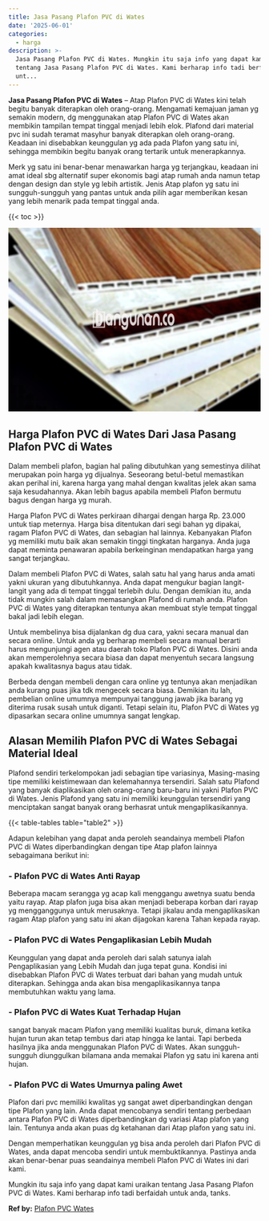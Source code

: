 ```yaml
---
title: Jasa Pasang Plafon PVC di Wates
date: '2025-06-01'
categories:
  - harga
description: >-
  Jasa Pasang Plafon PVC di Wates. Mungkin itu saja info yang dapat kami uraikan
  tentang Jasa Pasang Plafon PVC di Wates. Kami berharap info tadi berfaidah
  unt...
---
```


**Jasa Pasang Plafon PVC di Wates** – Atap Plafon PVC di Wates kini telah begitu banyak diterapkan oleh orang-orang. Mengamati kemajuan jaman yg semakin modern, dg menggunakan atap Plafon PVC di Wates akan membikin tampilan tempat tinggal menjadi lebih elok. Plafond dari material pvc ini sudah teramat masyhur banyak diterapkan oleh orang-orang. Keadaan ini disebabkan keunggulan yg ada pada Plafon yang satu ini, sehingga membikin begitu banyak orang tertarik untuk menerapkannya.

Merk yg satu ini benar-benar menawarkan harga yg terjangkau, keadaan ini amat ideal sbg alternatif super ekonomis bagi atap rumah anda namun tetap dengan design dan style yg lebih artistik. Jenis Atap plafon yg satu ini sungguh-sungguh yang pantas untuk anda pilih agar memberikan kesan yang lebih menarik pada tempat tinggal anda.

{{< toc >}}

![Jasa Pasang Plafon PVC di Wates](/images/flafond-pvc-murah12.png)

## Harga Plafon PVC di Wates Dari Jasa Pasang Plafon PVC di Wates

Dalam membeli plafon, bagian hal paling dibutuhkan yang semestinya dilihat merupakan poin harga yg dijualnya. Seseorang betul-betul memastikan akan perihal ini, karena harga yang mahal dengan kwalitas jelek akan sama saja kesudahannya. Akan lebih bagus apabila membeli Plafon bermutu bagus dengan harga yg murah.

Harga Plafon PVC di Wates perkiraan dihargai dengan harga Rp. 23.000 untuk tiap meternya. Harga bisa ditentukan dari segi bahan yg dipakai, ragam Plafon PVC di Wates, dan sebagian hal lainnya. Kebanyakan Plafon yg memiliki mutu baik akan semakin tinggi tingkatan harganya. Anda juga dapat meminta penawaran apabila berkeinginan mendapatkan harga yang sangat terjangkau.

Dalam membeli Plafon PVC di Wates, salah satu hal yang harus anda amati yakni ukuran yang dibutuhkannya. Anda dapat mengukur bagian langit-langit yang ada di tempat tinggal terlebih dulu. Dengan demikian itu, anda tidak mungkin salah dalam memasangkan Plafond di rumah anda. Plafon PVC di Wates yang diterapkan tentunya akan membuat style tempat tinggal bakal jadi lebih elegan.

Untuk membelinya bisa dijalankan dg dua cara, yakni secara manual dan secara online. Untuk anda yg berharap membeli secara manual berarti harus mengunjungi agen atau daerah toko Plafon PVC di Wates. Disini anda akan memperolehnya secara biasa dan dapat menyentuh secara langsung apakah kwalitasnya bagus atau tidak.

Berbeda dengan membeli dengan cara online yg tentunya akan menjadikan anda kurang puas jika tdk mengecek secara biasa. Demikian itu lah, pembelian online umumnya mempunyai tanggung jawab jika barang yg diterima rusak susah untuk diganti. Tetapi selain itu, Plafon PVC di Wates yg dipasarkan secara online umumnya sangat lengkap.

## Alasan Memilih Plafon PVC di Wates Sebagai Material Ideal

Plafond sendiri terkelompokan jadi sebagian tipe variasinya, Masing-masing tipe memiliki keistimewaan dan kelemahannya tersendiri. Salah satu Plafond yang banyak diaplikasikan oleh orang-orang baru-baru ini yakni Plafon PVC di Wates. Jenis Plafond yang satu ini memiliki keunggulan tersendiri yang menciptakan sangat banyak orang berhasrat untuk mengaplikasikannya.

{{< table-tables table="table2" >}}

Adapun kelebihan yang dapat anda peroleh seandainya membeli Plafon PVC di Wates diperbandingkan dengan tipe Atap plafon lainnya sebagaimana berikut ini:

### \- Plafon PVC di Wates Anti Rayap

Beberapa macam serangga yg acap kali menggangu awetnya suatu benda yaitu rayap. Atap plafon juga bisa akan menjadi beberapa korban dari rayap yg mengganggunya untuk merusaknya. Tetapi jikalau anda mengaplikasikan ragam Atap plafon yang satu ini akan dijagokan karena Tahan kepada rayap.

### \- Plafon PVC di Wates Pengaplikasian Lebih Mudah

Keunggulan yang dapat anda peroleh dari salah satunya ialah Pengaplikasian yang Lebih Mudah dan juga tepat guna. Kondisi ini disebabkan Plafon PVC di Wates terbuat dari bahan yang mudah untuk diterapkan. Sehingga anda akan bisa mengaplikasikannya tanpa membutuhkan waktu yang lama.

### \- Plafon PVC di Wates Kuat Terhadap Hujan

sangat banyak macam Plafon yang memiliki kualitas buruk, dimana ketika hujan turun akan tetap tembus dari atap hingga ke lantai. Tapi berbeda hasilnya jika anda menggunakan Plafon PVC di Wates. Akan sungguh-sungguh diunggulkan bilamana anda memakai Plafon yg satu ini karena anti hujan.

### \- Plafon PVC di Wates Umurnya paling Awet

Plafon dari pvc memiliki kwalitas yg sangat awet diperbandingkan dengan tipe Plafon yang lain. Anda dapat mencobanya sendiri tentang perbedaan antara Plafon PVC di Wates diperbandingkan dg variasi Atap plafon yang lain. Tentunya anda akan puas dg ketahanan dari Atap plafon yang satu ini.

Dengan memperhatikan keunggulan yg bisa anda peroleh dari Plafon PVC di Wates, anda dapat mencoba sendiri untuk membuktikannya. Pastinya anda akan benar-benar puas seandainya membeli Plafon PVC di Wates ini dari kami.

Mungkin itu saja info yang dapat kami uraikan tentang Jasa Pasang Plafon PVC di Wates. Kami berharap info tadi berfaidah untuk anda, tanks.

**Ref by:** [Plafon PVC Wates](https://id.wikipedia.org/wiki/Plafon)

